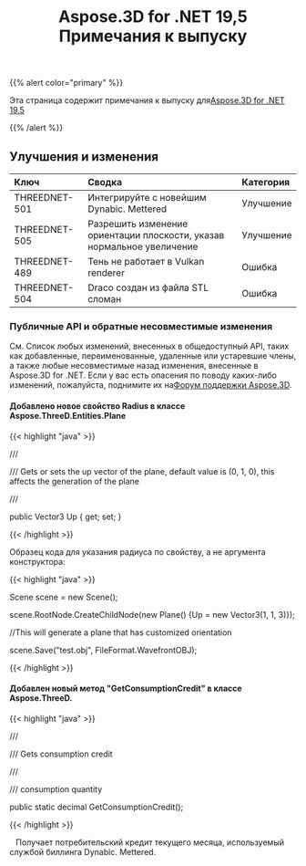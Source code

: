 ﻿---
title: Aspose.3D for .NET 19,5 Примечания к выпуску
type: docs
weight: 80
url: /ru/net/aspose-3d-for-net-19-5-release-notes/
---
{{% alert color="primary" %}} 

Эта страница содержит примечания к выпуску для[Aspose.3D for .NET 19,5](https://www.nuget.org/packages/Aspose.3D/19.5.0)

{{% /alert %}} 
## **Улучшения и изменения**

|**Ключ**|**Сводка**|**Категория**|
|:- |:- |:- |
|THREEDNET-501|Интегрируйте с новейшим Dynabic. Mettered|Улучшение|
|THREEDNET-505|Разрешить изменение ориентации плоскости, указав нормальное увеличение|Улучшение|
|THREEDNET-489|Тень не работает в Vulkan renderer|Ошибка|
|THREEDNET-504|Draco создан из файла STL сломан|Ошибка|
### **Публичные API и обратные несовместимые изменения**
См. Список любых изменений, внесенных в общедоступный API, таких как добавленные, переименованные, удаленные или устаревшие члены, а также любые несовместимые назад изменения, внесенные в Aspose.3D for .NET. Если у вас есть опасения по поводу каких-либо изменений, пожалуйста, поднимите их на[Форум поддержки Aspose.3D](https://forum.aspose.com/c/3d).
#### **Добавлено новое свойство Radius в классе Aspose.ThreeD.Entities.Plane**
{{< highlight "java" >}}

 /// <summary>

/// Gets or sets the up vector of the plane, default value is (0, 1, 0), this affects the generation of the plane

/// </summary>

public Vector3 Up { get; set; }

{{< /highlight >}}

Образец кода для указания радиуса по свойству, а не аргумента конструктора:

{{< highlight "java" >}}

 Scene scene = new Scene();

scene.RootNode.CreateChildNode(new Plane() {Up = new Vector3(1, 1, 3)});

//This will generate a plane that has customized orientation

scene.Save("test.obj", FileFormat.WavefrontOBJ);

{{< /highlight >}}
#### **Добавлен новый метод "GetConsumptionCredit" в классе Aspose.ThreeD.**
{{< highlight "java" >}}

 /// <summary>

/// Gets consumption credit

/// </summary>

/// <returns>consumption quantity</returns>

public static decimal GetConsumptionCredit();

{{< /highlight >}}

` ` Получает потребительский кредит текущего месяца, используемый службой биллинга Dynabic. Mettered.

